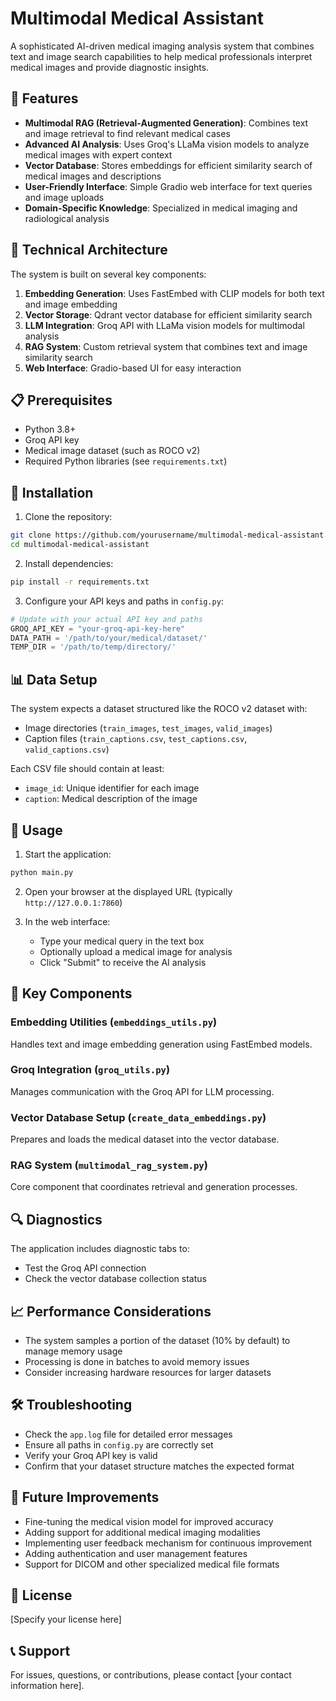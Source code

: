 # Multimodal Medical Assistant

A sophisticated AI-driven medical imaging analysis system that combines text and image search capabilities to help medical professionals interpret medical images and provide diagnostic insights.

## 🌟 Features

- **Multimodal RAG (Retrieval-Augmented Generation)**: Combines text and image retrieval to find relevant medical cases
- **Advanced AI Analysis**: Uses Groq's LLaMa vision models to analyze medical images with expert context
- **Vector Database**: Stores embeddings for efficient similarity search of medical images and descriptions
- **User-Friendly Interface**: Simple Gradio web interface for text queries and image uploads
- **Domain-Specific Knowledge**: Specialized in medical imaging and radiological analysis

## 🔧 Technical Architecture

The system is built on several key components:

1. **Embedding Generation**: Uses FastEmbed with CLIP models for both text and image embedding
2. **Vector Storage**: Qdrant vector database for efficient similarity search
3. **LLM Integration**: Groq API with LLaMa vision models for multimodal analysis
4. **RAG System**: Custom retrieval system that combines text and image similarity search
5. **Web Interface**: Gradio-based UI for easy interaction

## 📋 Prerequisites

- Python 3.8+
- Groq API key
- Medical image dataset (such as ROCO v2)
- Required Python libraries (see `requirements.txt`)

## 🚀 Installation

1. Clone the repository:
```bash
git clone https://github.com/yourusername/multimodal-medical-assistant.git
cd multimodal-medical-assistant
```

2. Install dependencies:
```bash
pip install -r requirements.txt
```

3. Configure your API keys and paths in `config.py`:
```python
# Update with your actual API key and paths
GROQ_API_KEY = "your-groq-api-key-here"
DATA_PATH = '/path/to/your/medical/dataset/'
TEMP_DIR = '/path/to/temp/directory/'
```

## 📊 Data Setup

The system expects a dataset structured like the ROCO v2 dataset with:

- Image directories (`train_images`, `test_images`, `valid_images`)
- Caption files (`train_captions.csv`, `test_captions.csv`, `valid_captions.csv`)

Each CSV file should contain at least:
- `image_id`: Unique identifier for each image
- `caption`: Medical description of the image

## 📝 Usage

1. Start the application:
```bash
python main.py
```

2. Open your browser at the displayed URL (typically `http://127.0.0.1:7860`)

3. In the web interface:
   - Type your medical query in the text box
   - Optionally upload a medical image for analysis
   - Click "Submit" to receive the AI analysis

## 🧩 Key Components

### Embedding Utilities (`embeddings_utils.py`)
Handles text and image embedding generation using FastEmbed models.

### Groq Integration (`groq_utils.py`)
Manages communication with the Groq API for LLM processing.

### Vector Database Setup (`create_data_embeddings.py`)
Prepares and loads the medical dataset into the vector database.

### RAG System (`multimodal_rag_system.py`)
Core component that coordinates retrieval and generation processes.

## 🔍 Diagnostics

The application includes diagnostic tabs to:
- Test the Groq API connection
- Check the vector database collection status

## 📈 Performance Considerations

- The system samples a portion of the dataset (10% by default) to manage memory usage
- Processing is done in batches to avoid memory issues
- Consider increasing hardware resources for larger datasets

## 🛠️ Troubleshooting

- Check the `app.log` file for detailed error messages
- Ensure all paths in `config.py` are correctly set
- Verify your Groq API key is valid
- Confirm that your dataset structure matches the expected format

## 🔄 Future Improvements

- Fine-tuning the medical vision model for improved accuracy
- Adding support for additional medical imaging modalities
- Implementing user feedback mechanism for continuous improvement
- Adding authentication and user management features
- Support for DICOM and other specialized medical file formats

## 📄 License

[Specify your license here]

## 📞 Support

For issues, questions, or contributions, please contact [your contact information here].
